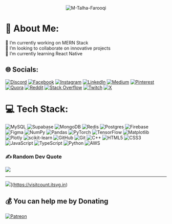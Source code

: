 <p align="center"> 
  <img src="https://komarev.com/ghpvc/?username=M-Talha-Farooqi&label=PROFILE+VIEWS&color=blueviolet&style=for-the-badge&base=1000" alt="M-Talha-Farooqi" />
</p>


# 💫 About Me:
🔭 I’m currently working on MERN Stack<br>👯 I’m looking to collaborate on innovative projects<br>🌱 I’m currently learning React Native


## 🌐 Socials:
[![Discord](https://img.shields.io/badge/Discord-%237289DA.svg?logo=discord&logoColor=white)](https://discord.gg/tqPW8uYECy) [![Facebook](https://img.shields.io/badge/Facebook-%231877F2.svg?logo=Facebook&logoColor=white)](https://facebook.com/MTalhaFarooqi786) [![Instagram](https://img.shields.io/badge/Instagram-%23E4405F.svg?logo=Instagram&logoColor=white)](https://instagram.com/mtalhafarooqi) [![LinkedIn](https://img.shields.io/badge/LinkedIn-%230077B5.svg?logo=linkedin&logoColor=white)](https://linkedin.com/in/m-talha-farooqi) [![Medium](https://img.shields.io/badge/Medium-12100E?logo=medium&logoColor=white)](https://medium.com/@mtalhamalik) [![Pinterest](https://img.shields.io/badge/Pinterest-%23E60023.svg?logo=Pinterest&logoColor=white)](https://pinterest.com/MTalhaFarooqi786) [![Quora](https://img.shields.io/badge/Quora-%23B92B27.svg?logo=Quora&logoColor=white)](https://quora.com/profile/M-Talha-Farooqi) [![Reddit](https://img.shields.io/badge/Reddit-%23FF4500.svg?logo=Reddit&logoColor=white)](https://reddit.com/user/mtalhafarooqi) [![Stack Overflow](https://img.shields.io/badge/-Stackoverflow-FE7A16?logo=stack-overflow&logoColor=white)](https://stackoverflow.com/users/20839925) [![Twitch](https://img.shields.io/badge/Twitch-%239146FF.svg?logo=Twitch&logoColor=white)](https://twitch.tv/m_talhafarooqi) [![X](https://img.shields.io/badge/X-black.svg?logo=X&logoColor=white)](https://x.com/MTalhaFarooqi) 

# 💻 Tech Stack:
![MySQL](https://img.shields.io/badge/mysql-4479A1.svg?style=flat&logo=mysql&logoColor=white) ![Supabase](https://img.shields.io/badge/Supabase-3ECF8E?style=flat&logo=supabase&logoColor=white) ![MongoDB](https://img.shields.io/badge/MongoDB-%234ea94b.svg?style=flat&logo=mongodb&logoColor=white) ![Redis](https://img.shields.io/badge/redis-%23DD0031.svg?style=flat&logo=redis&logoColor=white) ![Postgres](https://img.shields.io/badge/postgres-%23316192.svg?style=flat&logo=postgresql&logoColor=white) ![Firebase](https://img.shields.io/badge/firebase-a08021?style=flat&logo=firebase&logoColor=ffcd34) ![Figma](https://img.shields.io/badge/figma-%23F24E1E.svg?style=flat&logo=figma&logoColor=white) ![NumPy](https://img.shields.io/badge/numpy-%23013243.svg?style=flat&logo=numpy&logoColor=white) ![Pandas](https://img.shields.io/badge/pandas-%23150458.svg?style=flat&logo=pandas&logoColor=white) ![PyTorch](https://img.shields.io/badge/PyTorch-%23EE4C2C.svg?style=flat&logo=PyTorch&logoColor=white) ![TensorFlow](https://img.shields.io/badge/TensorFlow-%23FF6F00.svg?style=flat&logo=TensorFlow&logoColor=white) ![Matplotlib](https://img.shields.io/badge/Matplotlib-%23ffffff.svg?style=flat&logo=Matplotlib&logoColor=black) ![Plotly](https://img.shields.io/badge/Plotly-%233F4F75.svg?style=flat&logo=plotly&logoColor=white) ![scikit-learn](https://img.shields.io/badge/scikit--learn-%23F7931E.svg?style=flat&logo=scikit-learn&logoColor=white) ![GitHub](https://img.shields.io/badge/github-%23121011.svg?style=flat&logo=github&logoColor=white) ![Git](https://img.shields.io/badge/git-%23F05033.svg?style=flat&logo=git&logoColor=white) ![C++](https://img.shields.io/badge/c++-%2300599C.svg?style=flat&logo=c%2B%2B&logoColor=white) ![HTML5](https://img.shields.io/badge/html5-%23E34F26.svg?style=flat&logo=html5&logoColor=white) ![CSS3](https://img.shields.io/badge/css3-%231572B6.svg?style=flat&logo=css3&logoColor=white) ![JavaScript](https://img.shields.io/badge/javascript-%23323330.svg?style=flat&logo=javascript&logoColor=%23F7DF1E) ![TypeScript](https://img.shields.io/badge/typescript-%23007ACC.svg?style=flat&logo=typescript&logoColor=white) ![Python](https://img.shields.io/badge/python-3670A0?style=flat&logo=python&logoColor=ffdd54) ![AWS](https://img.shields.io/badge/AWS-%23FF9900.svg?style=flat&logo=amazon-aws&logoColor=white)



### ✍️ Random Dev Quote
![](https://quotes-github-readme.vercel.app/api?type=vetical&theme=radical)


---
![](https://visitcount.itsvg.in/api?id=M-Talha-Farooqi&icon=5&color=0)](https://visitcount.itsvg.in)

  ## 💰 You can help me by Donating
  [![Patreon](https://img.shields.io/badge/Patreon-F96854?style=for-the-badge&logo=patreon&logoColor=white)](https://patreon.com/mtalhafarooqi) 

  
<!-- Proudly created with GPRM ( https://gprm.itsvg.in ) -->
